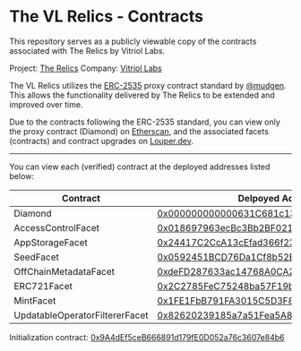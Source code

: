 # The VL Relics - Contracts

This repository serves as a publicly viewable copy of the contracts associated with The Relics by Vitriol Labs.

Project: [The Relics](https://relics.vitriol.sh)
Company: [Vitriol Labs](https://vitriol.sh)

The VL Relics utilizes the [ERC-2535](https://eips.ethereum.org/EIPS/eip-2535) proxy contract standard by [@mudgen](https://github.com/mudgen). This allows the functionality delivered by The Relics to be extended and improved over time.

Due to the contracts following the ERC-2535 standard, you can view only the proxy contract (Diamond) on [Etherscan](https://etherscan.io/address/0x000000000000631C681c13C8285ed5A3bc5A754a), and the associated facets (contracts) and contract upgrades on [Louper.dev](https://louper.dev/diamond/0x000000000000631C681c13C8285ed5A3bc5A754a?network=mainnet).

---

You can view each (verified) contract at the deployed addresses listed below:

| Contract | Delpoyed Address |
|--|--|
| Diamond | [0x000000000000631C681c13C8285ed5A3bc5A754a](https://etherscan.io/address/0x000000000000631C681c13C8285ed5A3bc5A754a) |
| AccessControlFacet | [0x018697963ecBc3Bb2BF021529D172C54befb0e41](https://etherscan.io/address/0x018697963ecBc3Bb2BF021529D172C54befb0e41) |
| AppStorageFacet | [0x24417C2CcA13cEfad366f2363A102db4f7BceCbE](https://etherscan.io/address/0x24417C2CcA13cEfad366f2363A102db4f7BceCbE) |
| SeedFacet | [0x0592451BCD76Da1Cf8b52E1b8C41C00d77d93A6a](https://etherscan.io/address/0x0592451BCD76Da1Cf8b52E1b8C41C00d77d93A6a) |
| OffChainMetadataFacet | [0xdeFD287633ac14768A0CA2BF66A8740680B69Cde](https://etherscan.io/address/0xdeFD287633ac14768A0CA2BF66A8740680B69Cde) |
| ERC721Facet | [0x2C2785FeC75248ba57F19b1927e9Fa90f50b9991](https://etherscan.io/address/0x2C2785FeC75248ba57F19b1927e9Fa90f50b9991) |
| MintFacet | [0x1FE1FbB791FA3015C5D3F8693dA12d93AE2C0BAE](https://etherscan.io/address/0x1FE1FbB791FA3015C5D3F8693dA12d93AE2C0BAE) |
| UpdatableOperatorFiltererFacet | [0x82620239185a7a51Fea5A8958dfacb30B7aE5457](https://etherscan.io/address/0x82620239185a7a51Fea5A8958dfacb30B7aE5457) |

Initialization contract: [0x9A4dEf5ceB666891d179fE0D052a76c3607e84b6](https://etherscan.io/address/0x9A4dEf5ceB666891d179fE0D052a76c3607e84b6)